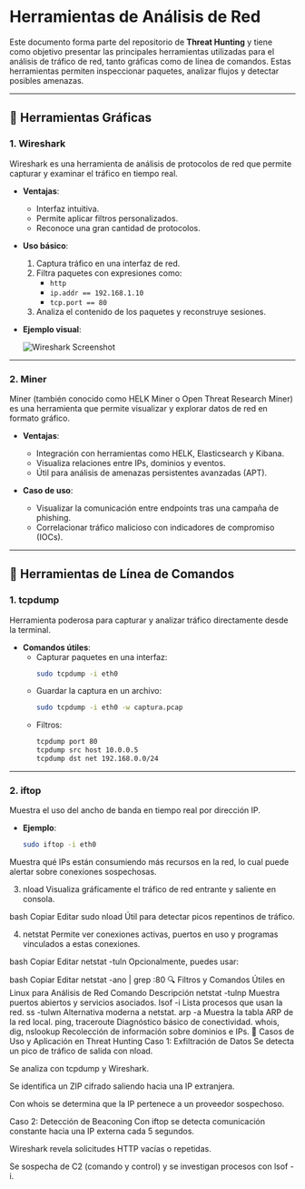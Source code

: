 # Herramientas de Análisis de Red

Este documento forma parte del repositorio de **Threat Hunting** y tiene como objetivo presentar las principales herramientas utilizadas para el análisis de tráfico de red, tanto gráficas como de línea de comandos. Estas herramientas permiten inspeccionar paquetes, analizar flujos y detectar posibles amenazas.

---

## 🧰 Herramientas Gráficas

### 1. **Wireshark**

Wireshark es una herramienta de análisis de protocolos de red que permite capturar y examinar el tráfico en tiempo real.

- **Ventajas**:
  - Interfaz intuitiva.
  - Permite aplicar filtros personalizados.
  - Reconoce una gran cantidad de protocolos.

- **Uso básico**:
  1. Captura tráfico en una interfaz de red.
  2. Filtra paquetes con expresiones como:
     - `http`
     - `ip.addr == 192.168.1.10`
     - `tcp.port == 80`
  3. Analiza el contenido de los paquetes y reconstruye sesiones.

- **Ejemplo visual**:

  ![Wireshark Screenshot](https://upload.wikimedia.org/wikipedia/commons/e/e7/Wireshark_1.99.8_screenshot.png)

---

### 2. **Miner**

Miner (también conocido como HELK Miner o Open Threat Research Miner) es una herramienta que permite visualizar y explorar datos de red en formato gráfico.

- **Ventajas**:
  - Integración con herramientas como HELK, Elasticsearch y Kibana.
  - Visualiza relaciones entre IPs, dominios y eventos.
  - Útil para análisis de amenazas persistentes avanzadas (APT).

- **Caso de uso**:
  - Visualizar la comunicación entre endpoints tras una campaña de phishing.
  - Correlacionar tráfico malicioso con indicadores de compromiso (IOCs).

---

## 🔧 Herramientas de Línea de Comandos

### 1. **tcpdump**

Herramienta poderosa para capturar y analizar tráfico directamente desde la terminal.

- **Comandos útiles**:
  - Capturar paquetes en una interfaz:
    ```bash
    sudo tcpdump -i eth0
    ```
  - Guardar la captura en un archivo:
    ```bash
    sudo tcpdump -i eth0 -w captura.pcap
    ```
  - Filtros:
    ```bash
    tcpdump port 80
    tcpdump src host 10.0.0.5
    tcpdump dst net 192.168.0.0/24
    ```

---

### 2. **iftop**

Muestra el uso del ancho de banda en tiempo real por dirección IP.

- **Ejemplo**:
  ```bash
  sudo iftop -i eth0
Muestra qué IPs están consumiendo más recursos en la red, lo cual puede alertar sobre conexiones sospechosas.

3. nload
Visualiza gráficamente el tráfico de red entrante y saliente en consola.

bash
Copiar
Editar
sudo nload
Útil para detectar picos repentinos de tráfico.

4. netstat
Permite ver conexiones activas, puertos en uso y programas vinculados a estas conexiones.

bash
Copiar
Editar
netstat -tuln
Opcionalmente, puedes usar:

bash
Copiar
Editar
netstat -ano | grep :80
🔍 Filtros y Comandos Útiles en Linux para Análisis de Red
Comando	Descripción
netstat -tulnp	Muestra puertos abiertos y servicios asociados.
lsof -i	Lista procesos que usan la red.
ss -tulwn	Alternativa moderna a netstat.
arp -a	Muestra la tabla ARP de la red local.
ping, traceroute	Diagnóstico básico de conectividad.
whois, dig, nslookup	Recolección de información sobre dominios e IPs.
🧠 Casos de Uso y Aplicación en Threat Hunting
Caso 1: Exfiltración de Datos
Se detecta un pico de tráfico de salida con nload.

Se analiza con tcpdump y Wireshark.

Se identifica un ZIP cifrado saliendo hacia una IP extranjera.

Con whois se determina que la IP pertenece a un proveedor sospechoso.

Caso 2: Detección de Beaconing
Con iftop se detecta comunicación constante hacia una IP externa cada 5 segundos.

Wireshark revela solicitudes HTTP vacías o repetidas.

Se sospecha de C2 (comando y control) y se investigan procesos con lsof -i.
